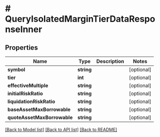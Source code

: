 # # QueryIsolatedMarginTierDataResponseInner

## Properties

Name | Type | Description | Notes
------------ | ------------- | ------------- | -------------
**symbol** | **string** |  | [optional]
**tier** | **int** |  | [optional]
**effectiveMultiple** | **string** |  | [optional]
**initialRiskRatio** | **string** |  | [optional]
**liquidationRiskRatio** | **string** |  | [optional]
**baseAssetMaxBorrowable** | **string** |  | [optional]
**quoteAssetMaxBorrowable** | **string** |  | [optional]

[[Back to Model list]](../../README.md#models) [[Back to API list]](../../README.md#endpoints) [[Back to README]](../../README.md)
